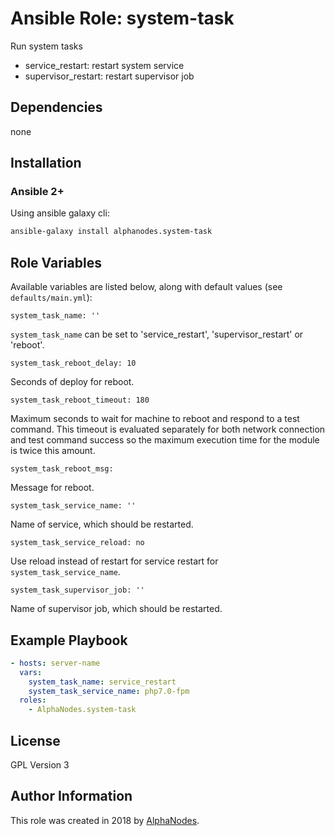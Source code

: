 # Ansible Role: system-task

Run system tasks

- service_restart: restart system service
- supervisor_restart: restart supervisor job

## Dependencies

  none

## Installation

### Ansible 2+

Using ansible galaxy cli:

```bash
ansible-galaxy install alphanodes.system-task
```

## Role Variables

Available variables are listed below, along with default values (see `defaults/main.yml`):

```
system_task_name: ''
```

`system_task_name` can be set to 'service_restart', 'supervisor_restart' or 'reboot'.


```
system_task_reboot_delay: 10
```

Seconds of deploy for reboot.


```
system_task_reboot_timeout: 180
```

Maximum seconds to wait for machine to reboot and respond to a test command.
This timeout is evaluated separately for both network connection and test command success so the maximum execution time for the module is twice this amount.


```
system_task_reboot_msg:
```

Message for reboot.


```
system_task_service_name: ''
```

Name of service, which should be restarted.


```
system_task_service_reload: no
```

Use reload instead of restart for service restart for `system_task_service_name`.


```
system_task_supervisor_job: ''
```

Name of supervisor job, which should be restarted.


## Example Playbook

```yaml
- hosts: server-name
  vars:
    system_task_name: service_restart
    system_task_service_name: php7.0-fpm
  roles:
    - AlphaNodes.system-task
```

## License

GPL Version 3

## Author Information

This role was created in 2018 by [AlphaNodes](https://alphanodes.com/).
